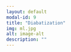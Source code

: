 ```yaml
---
layout: default
modal-id: 9
title: "Diabatization"
img: ml.jpg
alt: image-alt
description: ""
---
```

